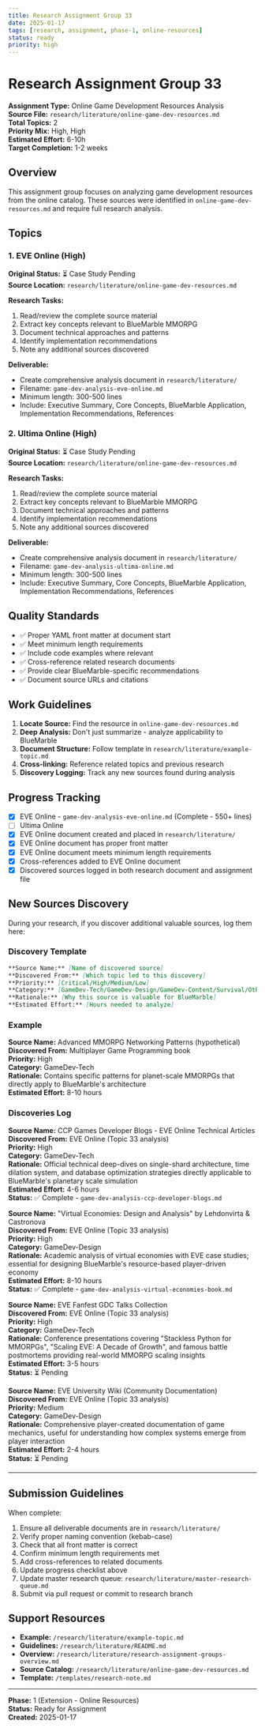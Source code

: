 ```yaml
---
title: Research Assignment Group 33
date: 2025-01-17
tags: [research, assignment, phase-1, online-resources]
status: ready
priority: high
---
```


# Research Assignment Group 33

**Assignment Type:** Online Game Development Resources Analysis  
**Source File:** `research/literature/online-game-dev-resources.md`  
**Total Topics:** 2  
**Priority Mix:** High, High  
**Estimated Effort:** 6-10h  
**Target Completion:** 1-2 weeks

## Overview

This assignment group focuses on analyzing game development resources from the online catalog. These sources were identified in `online-game-dev-resources.md` and require full research analysis.

## Topics

### 1. EVE Online (High)

**Original Status:** ⏳ Case Study Pending  
**Source Location:** `research/literature/online-game-dev-resources.md`  

**Research Tasks:**
1. Read/review the complete source material
2. Extract key concepts relevant to BlueMarble MMORPG
3. Document technical approaches and patterns
4. Identify implementation recommendations
5. Note any additional sources discovered

**Deliverable:**
- Create comprehensive analysis document in `research/literature/`
- Filename: `game-dev-analysis-eve-online.md`
- Minimum length: 300-500 lines
- Include: Executive Summary, Core Concepts, BlueMarble Application, Implementation Recommendations, References

### 2. Ultima Online (High)

**Original Status:** ⏳ Case Study Pending  
**Source Location:** `research/literature/online-game-dev-resources.md`  

**Research Tasks:**
1. Read/review the complete source material
2. Extract key concepts relevant to BlueMarble MMORPG
3. Document technical approaches and patterns
4. Identify implementation recommendations
5. Note any additional sources discovered

**Deliverable:**
- Create comprehensive analysis document in `research/literature/`
- Filename: `game-dev-analysis-ultima-online.md`
- Minimum length: 300-500 lines
- Include: Executive Summary, Core Concepts, BlueMarble Application, Implementation Recommendations, References

## Quality Standards

- ✅ Proper YAML front matter at document start
- ✅ Meet minimum length requirements
- ✅ Include code examples where relevant  
- ✅ Cross-reference related research documents
- ✅ Provide clear BlueMarble-specific recommendations
- ✅ Document source URLs and citations

## Work Guidelines

1. **Locate Source:** Find the resource in `online-game-dev-resources.md`
2. **Deep Analysis:** Don't just summarize - analyze applicability to BlueMarble
3. **Document Structure:** Follow template in `research/literature/example-topic.md`
4. **Cross-linking:** Reference related topics and previous research
5. **Discovery Logging:** Track any new sources found during analysis

## Progress Tracking

- [x] EVE Online - `game-dev-analysis-eve-online.md` (Complete - 550+ lines)
- [ ] Ultima Online
- [x] EVE Online document created and placed in `research/literature/`
- [x] EVE Online document has proper front matter
- [x] EVE Online document meets minimum length requirements
- [x] Cross-references added to EVE Online document
- [x] Discovered sources logged in both research document and assignment file

## New Sources Discovery

During your research, if you discover additional valuable sources, log them here:

### Discovery Template

```markdown
**Source Name:** [Name of discovered source]  
**Discovered From:** [Which topic led to this discovery]  
**Priority:** [Critical/High/Medium/Low]  
**Category:** [GameDev-Tech/GameDev-Design/GameDev-Content/Survival/Other]  
**Rationale:** [Why this source is valuable for BlueMarble]  
**Estimated Effort:** [Hours needed to analyze]
```

### Example

**Source Name:** Advanced MMORPG Networking Patterns (hypothetical)  
**Discovered From:** Multiplayer Game Programming book  
**Priority:** High  
**Category:** GameDev-Tech  
**Rationale:** Contains specific patterns for planet-scale MMORPGs that directly apply to BlueMarble's architecture  
**Estimated Effort:** 8-10 hours

### Discoveries Log

**Source Name:** CCP Games Developer Blogs - EVE Online Technical Articles  
**Discovered From:** EVE Online (Topic 33 analysis)  
**Priority:** High  
**Category:** GameDev-Tech  
**Rationale:** Official technical deep-dives on single-shard architecture, time dilation system, and database optimization strategies directly applicable to BlueMarble's planetary scale simulation  
**Estimated Effort:** 4-6 hours  
**Status:** ✅ Complete - `game-dev-analysis-ccp-developer-blogs.md`

**Source Name:** "Virtual Economies: Design and Analysis" by Lehdonvirta & Castronova  
**Discovered From:** EVE Online (Topic 33 analysis)  
**Priority:** High  
**Category:** GameDev-Design  
**Rationale:** Academic analysis of virtual economies with EVE case studies; essential for designing BlueMarble's resource-based player-driven economy  
**Estimated Effort:** 8-10 hours  
**Status:** ✅ Complete - `game-dev-analysis-virtual-economies-book.md`

**Source Name:** EVE Fanfest GDC Talks Collection  
**Discovered From:** EVE Online (Topic 33 analysis)  
**Priority:** High  
**Category:** GameDev-Tech  
**Rationale:** Conference presentations covering "Stackless Python for MMORPGs", "Scaling EVE: A Decade of Growth", and famous battle postmortems providing real-world MMORPG scaling insights  
**Estimated Effort:** 3-5 hours  
**Status:** ⏳ Pending

**Source Name:** EVE University Wiki (Community Documentation)  
**Discovered From:** EVE Online (Topic 33 analysis)  
**Priority:** Medium  
**Category:** GameDev-Design  
**Rationale:** Comprehensive player-created documentation of game mechanics, useful for understanding how complex systems emerge from player interaction  
**Estimated Effort:** 2-4 hours  
**Status:** ⏳ Pending

---

## Submission Guidelines

When complete:

1. Ensure all deliverable documents are in `research/literature/`
2. Verify proper naming convention (kebab-case)
3. Check that all front matter is correct
4. Confirm minimum length requirements met
5. Add cross-references to related documents
6. Update progress checklist above
7. Update master research queue: `research/literature/master-research-queue.md`
8. Submit via pull request or commit to research branch

## Support Resources

- **Example:** `/research/literature/example-topic.md`
- **Guidelines:** `/research/literature/README.md`
- **Overview:** `/research/literature/research-assignment-groups-overview.md`
- **Source Catalog:** `/research/literature/online-game-dev-resources.md`
- **Template:** `/templates/research-note.md`

---

**Phase:** 1 (Extension - Online Resources)  
**Status:** Ready for Assignment  
**Created:** 2025-01-17
